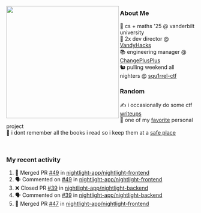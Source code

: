 <!-- 
Hey what are you doing here? 
I admire your curiosity tho
Shoot me an email (zinean00 at gmail dot com)
Let's connect! 
-->

<p float="left">
  <img src='https://imgur.com/nGM66Ev.png' width='300' align="left">
  <p>
    
  <h3>About Me</h3>
  🏫 cs + maths '25 @ vanderbilt university <br>
  🌊 2x dev director @ <a href="https://github.com/vandyhacks">VandyHacks</a> <br>
  📚 engineering manager @ <a href="https://github.com/changeplusplusvandy">ChangePlusPlus<a> <br>
  🐿 pulling weekend all nighters @ <a href="https://github.com/squ1rrel-ctf">squ1rrel-ctf</a> <br>
  
  <h3>Random</h3>
  ✍️ i occasionally do some ctf <a href="https://squ1rrel.dev/author/zineanteoh">writeups</a> <br>
  📱 one of my <a href="https://github.com/zineanteoh/vinkybox-app">favorite</a> personal project<br>
  📖 i dont remember all the books i read so i keep them at a <a href="https://www.goodreads.com/user/show/80901669-zi">safe place</a>
  </p>
  
</p>

<br>
<!-- <i>generated by <a href="https://labs.openai.com/s/0hW1r6PFYo3Zh0a7UoxK2AMp" target="_blank">dall-e 2</a></i> -->

<h3>My recent activity</h3>

<!--START_SECTION:activity-->
1. 🎉 Merged PR [#49](https://github.com/nightlight-app/nightlight-frontend/pull/49) in [nightlight-app/nightlight-frontend](https://github.com/nightlight-app/nightlight-frontend)
2. 🗣 Commented on [#49](https://github.com/nightlight-app/nightlight-frontend/issues/49) in [nightlight-app/nightlight-frontend](https://github.com/nightlight-app/nightlight-frontend)
3. ❌ Closed PR [#39](https://github.com/nightlight-app/nightlight-backend/pull/39) in [nightlight-app/nightlight-backend](https://github.com/nightlight-app/nightlight-backend)
4. 🗣 Commented on [#39](https://github.com/nightlight-app/nightlight-backend/issues/39) in [nightlight-app/nightlight-backend](https://github.com/nightlight-app/nightlight-backend)
5. 🎉 Merged PR [#47](https://github.com/nightlight-app/nightlight-frontend/pull/47) in [nightlight-app/nightlight-frontend](https://github.com/nightlight-app/nightlight-frontend)
<!--END_SECTION:activity-->
